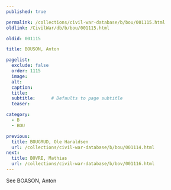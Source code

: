 ```yaml
---
published: true

permalink: /collections/civil-war-database/b/bou/001115.html
oldlink: /CivilWar/db/b/bou/001115.html

oldid: 001115

title: BOUSON, Anton

pagelist:
  exclude: false
  order: 1115
  image: 
  alt:
  caption:
  title:
  subtitle:      # Defaults to page subtitle
  teaser:

category: 
  - B 
  - BOU

previous:
  title: BOUGRUD, Ole Haraldsen
  url: /collections/civil-war-database/b/bou/001114.html  
next:
  title: BOVRE, Mathias
  url: /collections/civil-war-database/b/bov/001116.html   
---
```

See BOASON, Anton